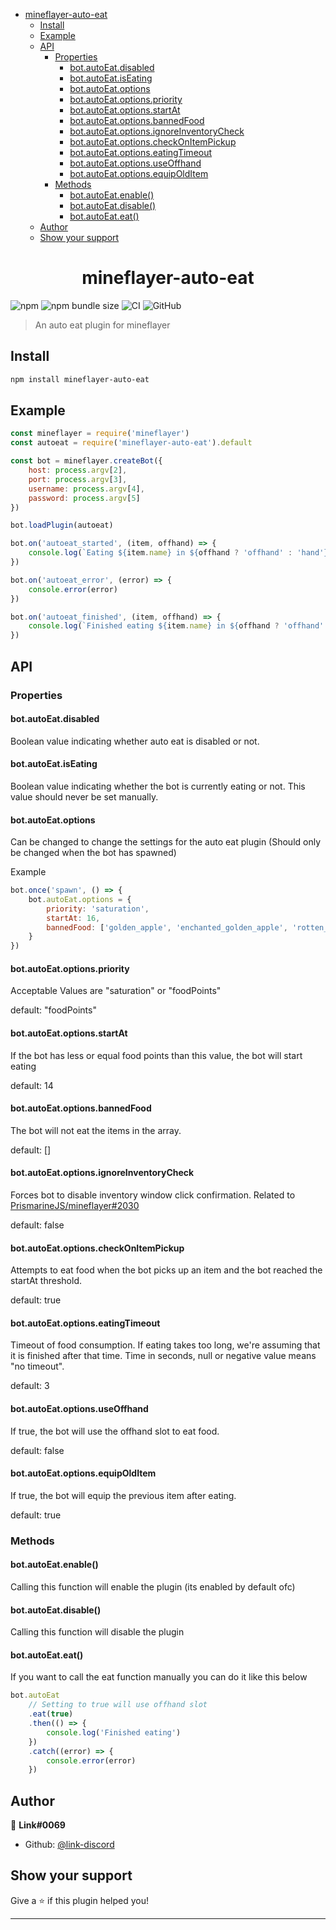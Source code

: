 <!-- START doctoc generated TOC please keep comment here to allow auto update -->
<!-- DON'T EDIT THIS SECTION, INSTEAD RE-RUN doctoc TO UPDATE -->


- [mineflayer-auto-eat](#mineflayer-auto-eat)
  - [Install](#install)
  - [Example](#example)
  - [API](#api)
    - [Properties](#properties)
      - [bot.autoEat.disabled](#botautoeatdisabled)
      - [bot.autoEat.isEating](#botautoeatiseating)
      - [bot.autoEat.options](#botautoeatoptions)
      - [bot.autoEat.options.priority](#botautoeatoptionspriority)
      - [bot.autoEat.options.startAt](#botautoeatoptionsstartat)
      - [bot.autoEat.options.bannedFood](#botautoeatoptionsbannedfood)
      - [bot.autoEat.options.ignoreInventoryCheck](#botautoeatoptionsignoreinventorycheck)
      - [bot.autoEat.options.checkOnItemPickup](#botautoeatoptionscheckonitempickup)
      - [bot.autoEat.options.eatingTimeout](#botautoeatoptionseatingtimeout)
      - [bot.autoEat.options.useOffhand](#botautoeatoptionsuseoffhand)
      - [bot.autoEat.options.equipOldItem](#botautoeatoptionsequipolditem)
    - [Methods](#methods)
      - [bot.autoEat.enable()](#botautoeatenable)
      - [bot.autoEat.disable()](#botautoeatdisable)
      - [bot.autoEat.eat()](#botautoeateat)
  - [Author](#author)
  - [Show your support](#show-your-support)

<!-- END doctoc generated TOC please keep comment here to allow auto update -->

<h1 align="center">mineflayer-auto-eat</h1>

![npm](https://img.shields.io/npm/v/mineflayer-auto-eat)
![npm bundle size](https://img.shields.io/bundlephobia/min/mineflayer-auto-eat)
![CI](https://github.com/link-discord/mineflayer-auto-eat/actions/workflows/ci.yml/badge.svg)
![GitHub](https://img.shields.io/github/license/link-discord/mineflayer-auto-eat?color=red)

> An auto eat plugin for mineflayer

## Install

```sh
npm install mineflayer-auto-eat
```

## Example

```js
const mineflayer = require('mineflayer')
const autoeat = require('mineflayer-auto-eat').default

const bot = mineflayer.createBot({
    host: process.argv[2],
    port: process.argv[3],
    username: process.argv[4],
    password: process.argv[5]
})

bot.loadPlugin(autoeat)

bot.on('autoeat_started', (item, offhand) => {
    console.log(`Eating ${item.name} in ${offhand ? 'offhand' : 'hand'}`)
})

bot.on('autoeat_error', (error) => {
    console.error(error)
})

bot.on('autoeat_finished', (item, offhand) => {
    console.log(`Finished eating ${item.name} in ${offhand ? 'offhand' : 'hand'}`)
})
```

## API

### Properties

#### bot.autoEat.disabled

Boolean value indicating whether auto eat is disabled or not.

#### bot.autoEat.isEating

Boolean value indicating whether the bot is currently eating or not.
This value should never be set manually.

#### bot.autoEat.options

Can be changed to change the settings for the auto eat plugin
(Should only be changed when the bot has spawned)

Example

```js
bot.once('spawn', () => {
    bot.autoEat.options = {
        priority: 'saturation',
        startAt: 16,
        bannedFood: ['golden_apple', 'enchanted_golden_apple', 'rotten_flesh']
    }
})
```

#### bot.autoEat.options.priority

Acceptable Values are "saturation" or "foodPoints"

default: "foodPoints"

#### bot.autoEat.options.startAt

If the bot has less or equal food points than this value, the bot will start eating

default: 14

#### bot.autoEat.options.bannedFood

The bot will not eat the items in the array.

default: []

#### bot.autoEat.options.ignoreInventoryCheck

Forces bot to disable inventory window click confirmation.
Related to [PrismarineJS/mineflayer#2030](https://github.com/PrismarineJS/mineflayer/issues/2030)

default: false

#### bot.autoEat.options.checkOnItemPickup

Attempts to eat food when the bot picks up an item and the bot reached the startAt threshold.

default: true

#### bot.autoEat.options.eatingTimeout

Timeout of food consumption. If eating takes too long, we're assuming that
it is finished after that time. Time in seconds, null or negative value means
"no timeout".

default: 3

#### bot.autoEat.options.useOffhand

If true, the bot will use the offhand slot to eat food.

default: false

#### bot.autoEat.options.equipOldItem

If true, the bot will equip the previous item after eating.

default: true

### Methods

#### bot.autoEat.enable()

Calling this function will enable the plugin
(its enabled by default ofc)

#### bot.autoEat.disable()

Calling this function will disable the plugin

#### bot.autoEat.eat()

If you want to call the eat function manually
you can do it like this below

```js
bot.autoEat
    // Setting to true will use offhand slot
    .eat(true)
    .then(() => {
        console.log('Finished eating')
    })
    .catch((error) => {
        console.error(error)
    })
```

## Author

👤 **Link#0069**

-   Github: [@link-discord](https://github.com/link-discord)

## Show your support

Give a ⭐️ if this plugin helped you!

---

```

```
